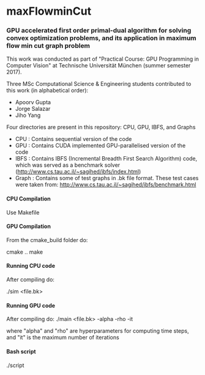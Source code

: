 # maxFlowminCut

### GPU accelerated first order primal-dual algorithm for solving convex optimization problems, and its application in maximum flow min cut graph problem

This work was conducted as part of "Practical Course: GPU Programming in Computer Vision" at Technische Universität München (summer semester 2017).  

Three MSc Computational Science & Engineering students contributed to this work (in alphabetical order):

* Apoorv Gupta
* Jorge Salazar 
* Jiho Yang

Four directories are present in this repository: CPU, GPU, IBFS, and Graphs

* CPU : Contains sequential version of the code
* GPU : Contains CUDA implemented GPU-parallelised version of the code
* IBFS : Contains IBFS (Incremental Breadth First Search Algorithm) code, which was served as a benchmark solver (http://www.cs.tau.ac.il/~sagihed/ibfs/index.html)
* Graph : Contains some of test graphs in .bk file format. These test cases were taken from: http://www.cs.tau.ac.il/~sagihed/ibfs/benchmark.html

#### CPU Compilation 

Use Makefile

#### GPU Compilation 

From the cmake_build folder do:

cmake ..
make

#### Running CPU code 

After compiling do:

./sim <file.bk>

#### Running GPU code 

After compiling do:
./main <file.bk> -alpha <value> -rho <value> -it <value>

where "alpha" and "rho" are hyperparameters for computing time steps, and "it" is the maximum number of iterations

#### Bash script

./script
